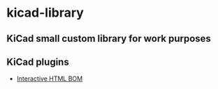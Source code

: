 # kicad-library
## KiCad small custom library for work purposes

## KiCad plugins
- [Interactive HTML BOM](https://github.com/openscopeproject/InteractiveHtmlBom)

